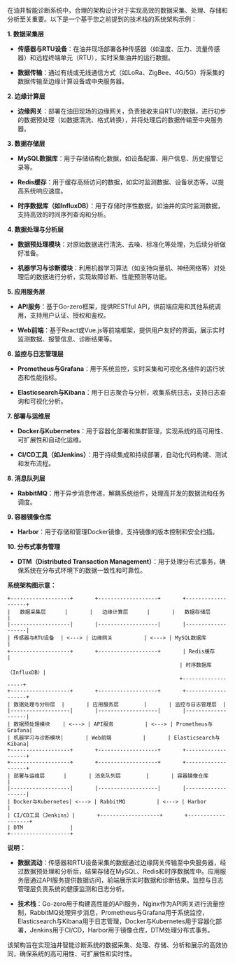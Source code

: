 在油井智能诊断系统中，合理的架构设计对于实现高效的数据采集、处理、存储和分析至关重要。以下是一个基于您之前提到的技术栈的系统架构示例：

**1. 数据采集层**

- **传感器与RTU设备**：在油井现场部署各种传感器（如温度、压力、流量传感器）和远程终端单元（RTU），实时采集油井的运行数据。

- **数据传输**：通过有线或无线通信方式（如LoRa、ZigBee、4G/5G）将采集的数据传输至边缘计算设备或中央服务器。

**2. 边缘计算层**

- **边缘网关**：部署在油田现场的边缘网关，负责接收来自RTU的数据，进行初步的数据预处理（如数据清洗、格式转换），并将处理后的数据传输至中央服务器。

**3. 数据存储层**

- **MySQL数据库**：用于存储结构化数据，如设备配置、用户信息、历史报警记录等。

- **Redis缓存**：用于缓存高频访问的数据，如实时监测数据、设备状态等，以提高系统响应速度。

- **时序数据库（如InfluxDB）**：用于存储时序性数据，如油井的实时监测数据，支持高效的时间序列查询和分析。

**4. 数据处理与分析层**

- **数据预处理模块**：对原始数据进行清洗、去噪、标准化等处理，为后续分析做好准备。

- **机器学习与诊断模块**：利用机器学习算法（如支持向量机、神经网络等）对处理后的数据进行分析，实现故障诊断、性能预测等功能。

**5. 应用服务层**

- **API服务**：基于Go-zero框架，提供RESTful API，供前端应用和其他系统调用，支持用户认证、授权和鉴权。

- **Web前端**：基于React或Vue.js等前端框架，提供用户友好的界面，展示实时监测数据、报警信息、诊断结果等。

**6. 监控与日志管理层**

- **Prometheus与Grafana**：用于系统监控，实时采集和可视化各组件的运行状态和性能指标。

- **Elasticsearch与Kibana**：用于日志聚合与分析，收集系统日志，支持日志查询和可视化分析。

**7. 部署与运维层**

- **Docker与Kubernetes**：用于容器化部署和集群管理，实现系统的高可用性、可扩展性和自动化运维。

- **CI/CD工具（如Jenkins）**：用于持续集成和持续部署，自动化代码构建、测试和发布流程。

**8. 消息队列层**

- **RabbitMQ**：用于异步消息传递，解耦系统组件，处理高并发的数据流和任务调度。

**9. 容器镜像仓库**

- **Harbor**：用于存储和管理Docker镜像，支持镜像的版本控制和安全扫描。

**10. 分布式事务管理**

- **DTM（Distributed Transaction Management）**：用于处理分布式事务，确保系统在分布式环境下的数据一致性和可靠性。

**系统架构图示意：**

```
+-------------------+       +-------------------+       +-------------------+
|   数据采集层      |       |   边缘计算层      |       |   数据存储层      |
|-------------------|       |-------------------|       |-------------------|
| 传感器与RTU设备  | <---> | 边缘网关          | <---> | MySQL数据库      |
+-------------------+       +-------------------+       | Redis缓存        |
                                                       | 时序数据库（InfluxDB）|
                                                       +-------------------+
+-------------------+       +-------------------+       +-------------------+
| 数据处理与分析层  |       | 应用服务层        |       | 监控与日志管理层  |
|-------------------|       |-------------------|       |-------------------|
| 数据预处理模块    | <---> | API服务          | <---> | Prometheus与Grafana|
| 机器学习与诊断模块|       | Web前端          |       | Elasticsearch与Kibana|
+-------------------+       +-------------------+       +-------------------+
+-------------------+       +-------------------+       +-------------------+
| 部署与运维层      |       | 消息队列层        |       | 容器镜像仓库      |
|-------------------|       |-------------------|       |-------------------|
| Docker与Kubernetes| <---> | RabbitMQ          | <---> | Harbor            |
| CI/CD工具（Jenkins）|       +-------------------+       +-------------------+
| DTM               |
+-------------------+
```

**说明：**

- **数据流动**：传感器和RTU设备采集的数据通过边缘网关传输至中央服务器，经过数据预处理和分析后，结果存储在MySQL、Redis和时序数据库中。应用服务层通过API服务提供数据访问，前端展示实时数据和诊断结果。监控与日志管理层负责系统的健康监测和日志分析。

- **技术栈**：Go-zero用于构建高性能的API服务，Nginx作为API网关进行流量控制，RabbitMQ处理异步消息，Prometheus与Grafana用于系统监控，Elasticsearch与Kibana用于日志管理，Docker与Kubernetes用于容器化部署，Jenkins用于CI/CD，Harbor用于镜像仓库，DTM处理分布式事务。

该架构旨在实现油井智能诊断系统的数据采集、处理、存储、分析和展示的高效协同，确保系统的高可用性、可扩展性和实时性。 